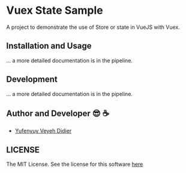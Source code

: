# Vuex State Sample

A project to demonstrate the use of Store or state in VueJS with Vuex.

## Installation and Usage

... a more detailed documentation is in the pipeline.

## Development

... a more detailed documentation is in the pipeline.

## Author and Developer :sunglasses: :coffee:

- [Yufenyuy Veyeh Didier](https://github.com/yveyeh)

## LICENSE

The MIT License. See the license for this software [here](https://github.com/yveyeh/vuex-state-sample/blob/master/LICENSE)
